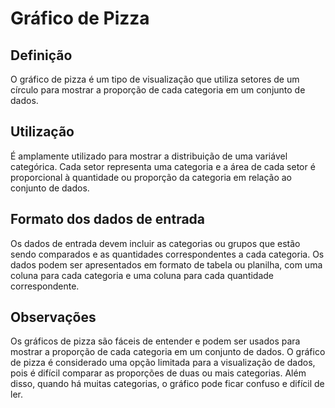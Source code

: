 # Gráfico de Pizza

<Badge type="tip" text="comparação" />
<Badge type="tip" text="composição" />

## Definição
O gráfico de pizza é um tipo de visualização que utiliza setores de um círculo 
para mostrar a proporção de cada categoria em um conjunto de dados.

## Utilização
É amplamente utilizado para mostrar a distribuição de uma variável categórica. 
Cada setor representa uma categoria e a área de cada setor é proporcional à 
quantidade ou proporção da categoria em relação ao conjunto de dados.

## Formato dos dados de entrada
Os dados de entrada devem incluir as categorias ou grupos que estão sendo 
comparados e as quantidades correspondentes a cada categoria. Os dados podem ser 
apresentados em formato de tabela ou planilha, com uma coluna para cada 
categoria e uma coluna para cada quantidade correspondente.

## Observações
Os gráficos de pizza são fáceis de entender e podem ser usados para mostrar a 
proporção de cada categoria em um conjunto de dados. 
O gráfico de pizza é considerado uma opção limitada para a visualização de dados, 
pois é difícil comparar as proporções de duas ou mais categorias. 
Além disso, quando há muitas categorias, o gráfico pode ficar confuso e difícil 
de ler.

